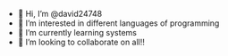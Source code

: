 - 👋 Hi, I’m @david24748
- 👀 I’m interested in different languages of programming 
- 🌱 I’m currently learning systems
- 💞️ I’m looking to collaborate on all!!

<!---
david24748/david24748 is a ✨ special ✨ repository because its `README.md` (this file) appears on your GitHub profile.
You can click the Preview link to take a look at your changes.
--->
